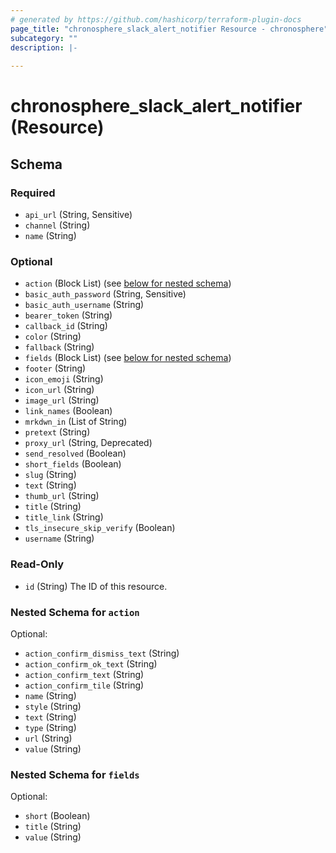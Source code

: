 ```yaml
---
# generated by https://github.com/hashicorp/terraform-plugin-docs
page_title: "chronosphere_slack_alert_notifier Resource - chronosphere"
subcategory: ""
description: |-
  
---
```


# chronosphere_slack_alert_notifier (Resource)





<!-- schema generated by tfplugindocs -->
## Schema

### Required

- `api_url` (String, Sensitive)
- `channel` (String)
- `name` (String)

### Optional

- `action` (Block List) (see [below for nested schema](#nestedblock--action))
- `basic_auth_password` (String, Sensitive)
- `basic_auth_username` (String)
- `bearer_token` (String)
- `callback_id` (String)
- `color` (String)
- `fallback` (String)
- `fields` (Block List) (see [below for nested schema](#nestedblock--fields))
- `footer` (String)
- `icon_emoji` (String)
- `icon_url` (String)
- `image_url` (String)
- `link_names` (Boolean)
- `mrkdwn_in` (List of String)
- `pretext` (String)
- `proxy_url` (String, Deprecated)
- `send_resolved` (Boolean)
- `short_fields` (Boolean)
- `slug` (String)
- `text` (String)
- `thumb_url` (String)
- `title` (String)
- `title_link` (String)
- `tls_insecure_skip_verify` (Boolean)
- `username` (String)

### Read-Only

- `id` (String) The ID of this resource.

<a id="nestedblock--action"></a>
### Nested Schema for `action`

Optional:

- `action_confirm_dismiss_text` (String)
- `action_confirm_ok_text` (String)
- `action_confirm_text` (String)
- `action_confirm_tile` (String)
- `name` (String)
- `style` (String)
- `text` (String)
- `type` (String)
- `url` (String)
- `value` (String)


<a id="nestedblock--fields"></a>
### Nested Schema for `fields`

Optional:

- `short` (Boolean)
- `title` (String)
- `value` (String)

